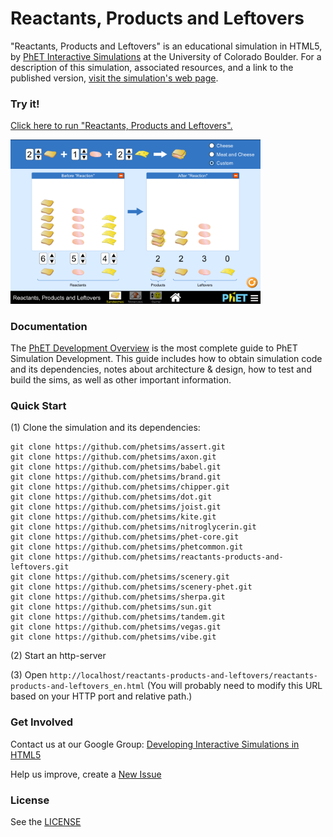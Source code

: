 Reactants, Products and Leftovers
=============
"Reactants, Products and Leftovers" is an educational simulation in HTML5, by <a href="http://phet.colorado.edu/" target="_blank">PhET Interactive Simulations</a>
at the University of Colorado Boulder.
For a description of this simulation, associated resources, and a link to the published version,
<a href="http://phet.colorado.edu/en/simulation/reactants-products-and-leftovers" target="_blank">visit the simulation's web page</a>.

### Try it!

<a href="http://phet.colorado.edu/sims/html/reactants-products-and-leftovers/latest/reactants-products-and-leftovers_en.html" target="_blank">Click here to run "Reactants, Products and Leftovers".</a>

<a href="http://phet.colorado.edu/sims/html/reactants-products-and-leftovers/latest/reactants-products-and-leftovers_en.html" target="_blank">
<img src="https://raw.githubusercontent.com/phetsims/reactants-products-and-leftovers/master/assets/reactants-products-and-leftovers-screenshot.png" alt="Screenshot" style="width: 400px;"/>
</a>

### Documentation
The <a href="http://bit.ly/phet-development-overview" target="_blank">PhET Development Overview</a> is the most complete guide to PhET Simulation
Development. This guide includes how to obtain simulation code and its dependencies, notes about architecture & design, how to test and build
the sims, as well as other important information.

### Quick Start
(1) Clone the simulation and its dependencies:
```
git clone https://github.com/phetsims/assert.git
git clone https://github.com/phetsims/axon.git
git clone https://github.com/phetsims/babel.git
git clone https://github.com/phetsims/brand.git
git clone https://github.com/phetsims/chipper.git
git clone https://github.com/phetsims/dot.git
git clone https://github.com/phetsims/joist.git
git clone https://github.com/phetsims/kite.git
git clone https://github.com/phetsims/nitroglycerin.git
git clone https://github.com/phetsims/phet-core.git
git clone https://github.com/phetsims/phetcommon.git
git clone https://github.com/phetsims/reactants-products-and-leftovers.git
git clone https://github.com/phetsims/scenery.git
git clone https://github.com/phetsims/scenery-phet.git
git clone https://github.com/phetsims/sherpa.git
git clone https://github.com/phetsims/sun.git
git clone https://github.com/phetsims/tandem.git
git clone https://github.com/phetsims/vegas.git
git clone https://github.com/phetsims/vibe.git
```
(2) Start an http-server

(3) Open `http://localhost/reactants-products-and-leftovers/reactants-products-and-leftovers_en.html` (You will probably need to modify this URL based on your HTTP port and relative path.)

### Get Involved

Contact us at our Google Group: <a href="http://groups.google.com/forum/#!forum/developing-interactive-simulations-in-html5" target="_blank">Developing Interactive Simulations in HTML5</a>

Help us improve, create a <a href="http://github.com/phetsims/reactants-products-and-leftovers/issues/new" target="_blank">New Issue</a>

### License
See the <a href="https://github.com/phetsims/reactants-products-and-leftovers/blob/master/LICENSE" target="_blank">LICENSE</a>
